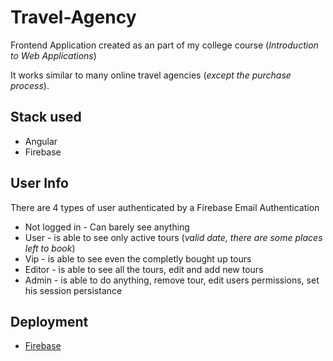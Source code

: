 # Travel-Agency

Frontend Application created as an part of my college course (*Introduction to Web Applications*)

It works similar to many online travel agencies (*except the purchase process*).

## Stack used

* Angular
* Firebase

## User Info

There are 4 types of user authenticated by a Firebase Email Authentication

* Not logged in - Can barely see anything
* User - is able to see only active tours (*valid date, there are some places left to book*)
* Vip - is able to see even the completly bought up tours
* Editor - is able to see all the tours, edit and add new tours
* Admin - is able to do anything, remove tour, edit users permissions, set his session persistance

## Deployment

* [Firebase](https://project-1-14727.web.app/tours)
